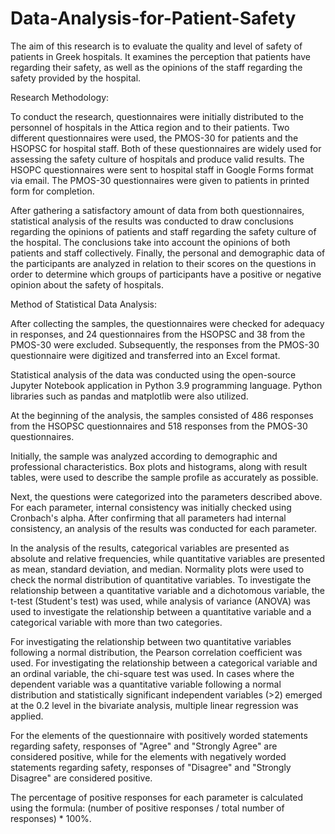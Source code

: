 # Data-Analysis-for-Patient-Safety


The aim of this research is to evaluate the quality and level of safety of patients in Greek hospitals. It examines the perception that patients have regarding their safety, as well as the opinions of the staff regarding the safety provided by the hospital.

Research Methodology:

To conduct the research, questionnaires were initially distributed to the personnel of hospitals in the Attica region and to their patients. Two different questionnaires were used, the PMOS-30 for patients and the HSOPSC for hospital staff. Both of these questionnaires are widely used for assessing the safety culture of hospitals and produce valid results. The HSOPC questionnaires were sent to hospital staff in Google Forms format via email. The PMOS-30 questionnaires were given to patients in printed form for completion.

After gathering a satisfactory amount of data from both questionnaires, statistical analysis of the results was conducted to draw conclusions regarding the opinions of patients and staff regarding the safety culture of the hospital. The conclusions take into account the opinions of both patients and staff collectively. Finally, the personal and demographic data of the participants are analyzed in relation to their scores on the questions in order to determine which groups of participants have a positive or negative opinion about the safety of hospitals.

Method of Statistical Data Analysis:

After collecting the samples, the questionnaires were checked for adequacy in responses, and 24 questionnaires from the HSOPSC and 38 from the PMOS-30 were excluded. Subsequently, the responses from the PMOS-30 questionnaire were digitized and transferred into an Excel format.

Statistical analysis of the data was conducted using the open-source Jupyter Notebook application in Python 3.9 programming language. Python libraries such as pandas and matplotlib were also utilized.

At the beginning of the analysis, the samples consisted of 486 responses from the HSOPSC questionnaires and 518 responses from the PMOS-30 questionnaires.

Initially, the sample was analyzed according to demographic and professional characteristics. Box plots and histograms, along with result tables, were used to describe the sample profile as accurately as possible.

Next, the questions were categorized into the parameters described above. For each parameter, internal consistency was initially checked using Cronbach's alpha. After confirming that all parameters had internal consistency, an analysis of the results was conducted for each parameter.

In the analysis of the results, categorical variables are presented as absolute and relative frequencies, while quantitative variables are presented as mean, standard deviation, and median. Normality plots were used to check the normal distribution of quantitative variables. To investigate the relationship between a quantitative variable and a dichotomous variable, the t-test (Student's test) was used, while analysis of variance (ANOVA) was used to investigate the relationship between a quantitative variable and a categorical variable with more than two categories.

For investigating the relationship between two quantitative variables following a normal distribution, the Pearson correlation coefficient was used. For investigating the relationship between a categorical variable and an ordinal variable, the chi-square test was used. In cases where the dependent variable was a quantitative variable following a normal distribution and statistically significant independent variables (>2) emerged at the 0.2 level in the bivariate analysis, multiple linear regression was applied.

For the elements of the questionnaire with positively worded statements regarding safety, responses of "Agree" and "Strongly Agree" are considered positive, while for the elements with negatively worded statements regarding safety, responses of "Disagree" and "Strongly Disagree" are considered positive.

The percentage of positive responses for each parameter is calculated using the formula: (number of positive responses / total number of responses) * 100%.
